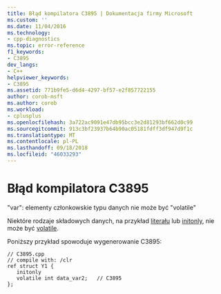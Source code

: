 ```yaml
---
title: Błąd kompilatora C3895 | Dokumentacja firmy Microsoft
ms.custom: ''
ms.date: 11/04/2016
ms.technology:
- cpp-diagnostics
ms.topic: error-reference
f1_keywords:
- C3895
dev_langs:
- C++
helpviewer_keywords:
- C3895
ms.assetid: 771b9fe5-d6d4-4297-bf57-e2f857722155
author: corob-msft
ms.author: corob
ms.workload:
- cplusplus
ms.openlocfilehash: 3a722ac9091e47db95bcc3e2d81293bf662d0c99
ms.sourcegitcommit: 913c3bf23937b64b90ac05181fdff3df947d9f1c
ms.translationtype: MT
ms.contentlocale: pl-PL
ms.lasthandoff: 09/18/2018
ms.locfileid: "46033293"
---
```

# <a name="compiler-error-c3895"></a>Błąd kompilatora C3895

"var": elementy członkowskie typu danych nie może być "volatile"

Niektóre rodzaje składowych danych, na przykład [literału](../../windows/literal-cpp-component-extensions.md) lub [initonly](../../dotnet/initonly-cpp-cli.md), nie może być [volatile](../../cpp/volatile-cpp.md).

Poniższy przykład spowoduje wygenerowanie C3895:

```
// C3895.cpp
// compile with: /clr
ref struct Y1 {
   initonly
   volatile int data_var2;   // C3895
};
```